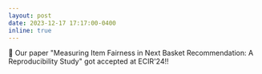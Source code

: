 ```yaml
---
layout: post
date: 2023-12-17 17:17:00-0400
inline: true
---
```


:tada: Our paper "Measuring Item Fairness in Next Basket Recommendation: A Reproducibility Study" got accepted at ECIR'24!!